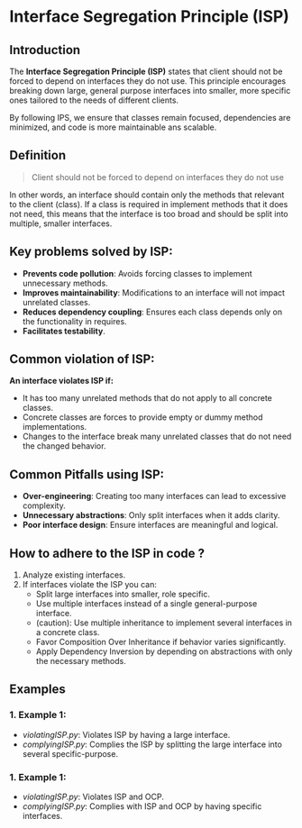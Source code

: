 # Interface Segregation Principle (ISP)


## Introduction


The **Interface Segregation Principle (ISP)** states that client should not be forced to depend on interfaces 
they do not use. This principle encourages breaking down large, general purpose interfaces into smaller, 
more specific ones tailored to the needs of different clients.  

By following IPS, we ensure that classes remain focused, dependencies are minimized, and code is more 
maintainable ans scalable.  


## Definition


> Client should not be forced to depend on interfaces they do not use  

In other words, an interface should contain only the methods that relevant to the client (class). 
If a class is required in implement methods that it does not need, this means that the interface 
is too broad and should be split into multiple, smaller interfaces.  


## Key problems solved by ISP:


- **Prevents code pollution**: Avoids forcing classes to implement unnecessary methods.  
- **Improves maintainability**: Modifications to an interface will not impact unrelated classes.  
- **Reduces dependency coupling**: Ensures each class depends only on the functionality in requires.  
- **Facilitates testability**.


## Common violation of ISP:


**An interface violates ISP if:**
- It has too many unrelated methods that do not apply to all concrete classes.   
- Concrete classes are forces to provide empty or dummy method implementations.  
- Changes to the interface break many unrelated classes that do not need the changed behavior.  


## Common Pitfalls using ISP:


- **Over-engineering**: Creating too many interfaces can lead to excessive complexity.  
- **Unnecessary abstractions**: Only split interfaces when it adds clarity.  
- **Poor interface design**: Ensure interfaces are meaningful and logical.  



## How to adhere to the ISP in code ?


1. Analyze existing interfaces.  
2. If interfaces violate the ISP you can: 
    - Split large interfaces into smaller, role specific.  
    - Use multiple interfaces instead of a single general-purpose interface.  
    - (caution): Use multiple inheritance to implement several interfaces in a concrete class.  
    - Favor Composition Over Inheritance if behavior varies significantly.  
    - Apply Dependency Inversion by depending on abstractions with only the necessary methods.   


## Examples


### 1. Example 1:

- *violatingISP.py*: Violates ISP by having a large interface.  
- *complyingISP.py*: Complies the ISP by splitting the large interface into several specific-purpose.  


### 1. Example 1:

- *violatingISP.py*: Violates ISP and OCP.
- *complyingISP.py*: Complies with ISP and OCP by having specific interfaces.   